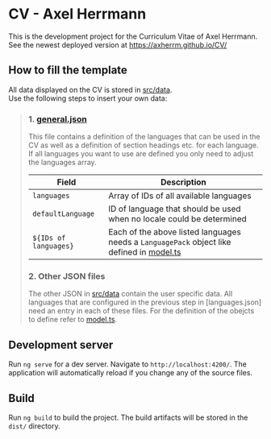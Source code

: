 # CV - Axel Herrmann

This is the development project for the Curriculum Vitae of Axel Herrmann.  
See the newest deployed version at https://axherrm.github.io/CV/

## How to fill the template

All data displayed on the CV is stored in [src/data].  
Use the following steps to insert your own data:
> ### 1. [general.json]
> 
> This file contains a definition of the languages that can be used in the CV as well as a definition of section headings etc. for each language.
> If all languages you want to use are defined you only need to adjust the languages array.
> 
> | Field                 | Description                                                                                 |
> |-----------------------|---------------------------------------------------------------------------------------------|
> | `languages`           | Array of IDs of all available languages                                                     |
> | `defaultLanguage`     | ID of language that should be used when no locale could be determined                       |
> | `${IDs of languages}` | Each of the above listed languages needs a `LanguagePack` object like defined in [model.ts] |
> 
> ### 2. Other JSON files
> 
> The other JSON in [src/data] contain the user specific data.
> All languages that are configured in the previous step in [languages.json] need an entry in each of these files.
> For the definition of the obejcts to define refer to [model.ts].
> 

## Development server

Run `ng serve` for a dev server. Navigate to `http://localhost:4200/`. The application will automatically reload if you change any of the source files.

## Build

Run `ng build` to build the project. The build artifacts will be stored in the `dist/` directory.

[src/data]: src/data
[general.json]: src/data/general.json
[model.ts]: src/app/data/model.ts
